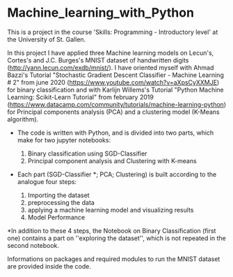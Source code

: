 # Machine_learning_with_Python
This is a project in the course 'Skills: Programming - Introductory level' at the University of St. Gallen.

In this project I have applied three Machine learning models on Lecun's, Cortes's and J.C. Burges's MNIST dataset of handwritten digits (http://yann.lecun.com/exdb/mnist/).
I have oriented myself with Ahmad Bazzi's Tutorial "Stochastic Gradient Descent Classifier - Machine Learning # 2" from june 2020 (https://www.youtube.com/watch?v=aXpsCyXXMJE) for binary classification and with Karlijn Willems's Tutorial "Python Machine Learning: Scikit-Learn Tutorial" from february 2019 (https://www.datacamp.com/community/tutorials/machine-learning-python) for Principal components analysis (PCA) and a clustering model (K-Means algorithm).

* The code is written with Python, and is divided into two parts, which make for two jupyter notebooks: 
   1. Binary classification using SGD-Classifier
   2. Principal component analysis and Clustering with K-means

* Each part (SGD-Classifier *; PCA; Clustering) is built according to the analogue four steps: 
   1) Importing the dataset
   2) preprocessing the data
   3) applying a machine learning model and visualizing results
   4) Model Performance

*In addition to these 4 steps, the Notebook on Binary Classification (first one) contains a part on ''exploring the dataset'', which is not repeated in the second notebook. 

Informations on packages and required modules to run the MNIST dataset are provided inside the code. 


